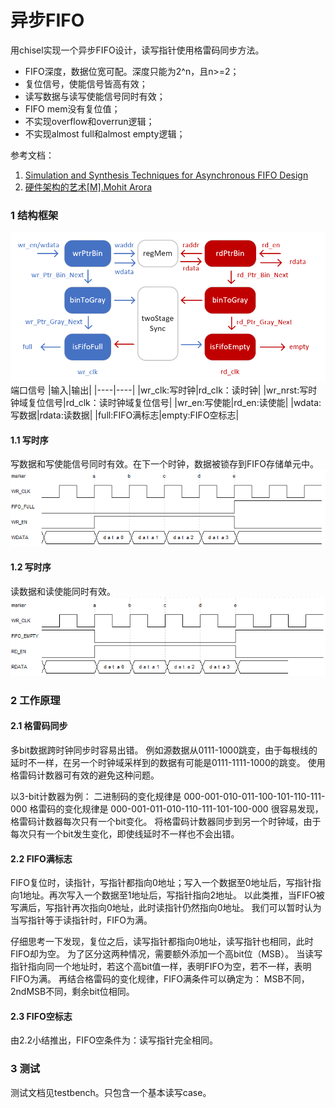 异步FIFO 
=======================
用chisel实现一个异步FIFO设计，读写指针使用格雷码同步方法。
* FIFO深度，数据位宽可配。深度只能为2^n，且n>=2；
* 复位信号，使能信号皆高有效；
* 读写数据与读写使能信号同时有效；
* FIFO mem没有复位值；
* 不实现overflow和overrun逻辑；
* 不实现almost full和almost empty逻辑；

参考文档：
1. [Simulation and Synthesis Techniques for Asynchronous FIFO Design](http://www.sunburst-design.com/papers/CummingsSNUG2002SJ_FIFO1.pdf)
2. [硬件架构的艺术[M].Mohit Arora](https://book.douban.com/subject/26957371/)
### 1 结构框架
![async_fifo_block_diagram](https://github.com/zhongethan/AsyncFifo/blob/master/src/main/resources/afifo.png)
端口信号
|输入|输出|
|----|----|
|wr_clk:写时钟|rd_clk：读时钟|
|wr_nrst:写时钟域复位信号|rd_clk：读时钟域复位信号|
|wr_en:写使能|rd_en:读使能|
|wdata:写数据|rdata:读数据|
|full:FIFO满标志|empty:FIFO空标志|

#### 1.1 写时序
写数据和写使能信号同时有效。在下一个时钟，数据被锁存到FIFO存储单元中。
![async_fifo_write_timing](https://github.com/zhongethan/AsyncFifo/blob/master/src/main/resources/FIFO_WRITE.png)
#### 1.2 写时序
读数据和读使能同时有效。
![async_fifo_read_timing](https://github.com/zhongethan/AsyncFifo/blob/master/src/main/resources/FIFO_READ.png)
### 2 工作原理
#### 2.1 格雷码同步
多bit数据跨时钟同步时容易出错。
例如源数据从0111-1000跳变，由于每根线的延时不一样，在另一个时钟域采样到的数据有可能是0111-1111-1000的跳变。
使用格雷码计数器可有效的避免这种问题。
 
以3-bit计数器为例：
二进制码的变化规律是 000-001-010-011-100-101-110-111-000
格雷码的变化规律是  000-001-011-010-110-111-101-100-000
很容易发现，格雷码计数器每次只有一个bit变化。
将格雷码计数器同步到另一个时钟域，由于每次只有一个bit发生变化，即使线延时不一样也不会出错。
#### 2.2 FIFO满标志
FIFO复位时，读指针，写指针都指向0地址；写入一个数据至0地址后，写指针指向1地址。再次写入一个数据至1地址后，写指针指向2地址。
以此类推，当FIFO被写满后，写指针再次指向0地址，此时读指针仍然指向0地址。
我们可以暂时认为当写指针等于读指针时，FIFO为满。

仔细思考一下发现，复位之后，读写指针都指向0地址，读写指针也相同，此时FIFO却为空。
为了区分这两种情况，需要额外添加一个高bit位（MSB）。
当读写指针指向同一个地址时，若这个高bit值一样，表明FIFO为空，若不一样，表明FIFO为满。
再结合格雷码的变化规律，FIFO满条件可以确定为：
MSB不同，2ndMSB不同，剩余bit位相同。
#### 2.3 FIFO空标志
由2.2小结推出，FIFO空条件为：读写指针完全相同。
### 3 测试
测试文档见testbench。只包含一个基本读写case。
